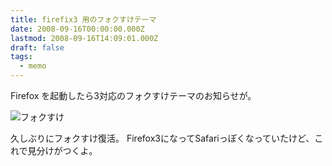 ```yaml
---
title: firefix3 用のフォクすけテーマ
date: 2008-09-16T00:00:00.000Z
lastmod: 2008-09-16T14:09:01.000Z
draft: false
tags:
  - memo
---
```


Firefox を起動したら3対応のフォクすけテーマのお知らせが。

![フォクすけ](@/assets/flickr/2862042969.jpg "フォクすけ")

久しぶりにフォクすけ復活。 Firefox3になってSafariっぽくなっていたけど、これで見分けがつくよ。
